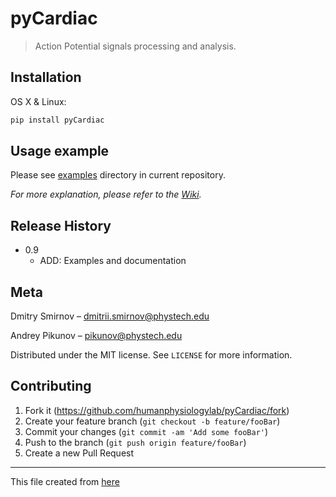 # pyCardiac
> Action Potential signals processing and analysis.

## Installation

OS X & Linux:

```sh
pip install pyCardiac
```

## Usage example

Please see [examples](./examples) directory in current repository.

_For more explanation, please refer to the [Wiki][wiki]._


## Release History

* 0.9
    * ADD: Examples and documentation

## Meta

Dmitry Smirnov – dmitrii.smirnov@phystech.edu

Andrey Pikunov – pikunov@phystech.edu

Distributed under the MIT license. See ``LICENSE`` for more information.

## Contributing

1. Fork it (<https://github.com/humanphysiologylab/pyCardiac/fork>)
2. Create your feature branch (`git checkout -b feature/fooBar`)
3. Commit your changes (`git commit -am 'Add some fooBar'`)
4. Push to the branch (`git push origin feature/fooBar`)
5. Create a new Pull Request

---

This file created from [here][readme_template]

<!-- Markdown link & img dfn's -->
[wiki]: https://github.com/humanphysiologylab/pyCardiac/wiki
[readme_template]: https://dbader.org/blog/write-a-great-readme-for-your-github-project
